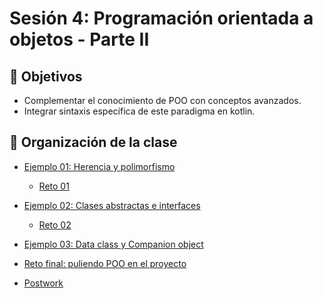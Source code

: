 # Sesión 4: Programación orientada a objetos - Parte II

## :dart: Objetivos

- Complementar el conocimiento de POO con conceptos avanzados.
- Integrar sintaxis específica de este paradigma en kotlin.

## 📂 Organización de la clase

- [Ejemplo 01: Herencia y polimorfismo](Ejemplo-01)
	- [Reto 01](Reto-01)
		
- [Ejemplo 02: Clases abstractas e interfaces](Ejemplo-02)
	- [Reto 02](Reto-02)
		
- [Ejemplo 03: Data class y Companion object](Ejemplo-03)

- [Reto final: puliendo POO en el proyecto](Reto-final)

- [Postwork](Postwork)


	
